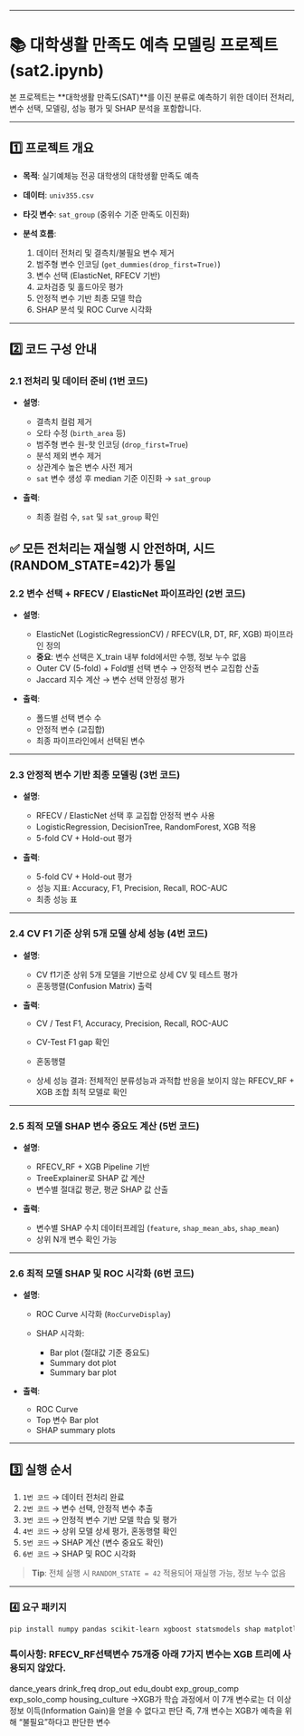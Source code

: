 
---

# 📚 대학생활 만족도 예측 모델링 프로젝트(sat2.ipynb)

본 프로젝트는 \*\*대학생활 만족도(SAT)\*\*를 이진 분류로 예측하기 위한 데이터 전처리, 변수 선택, 모델링, 성능 평가 및 SHAP 분석을 포함합니다.

---

## 1️⃣ 프로젝트 개요

* **목적**: 실기예체능 전공 대학생의 대학생활 만족도 예측
* **데이터**: `univ355.csv`
* **타깃 변수**: `sat_group` (중위수 기준 만족도 이진화)
* **분석 흐름**:

  1. 데이터 전처리 및 결측치/불필요 변수 제거
  2. 범주형 변수 인코딩 (`get_dummies(drop_first=True)`)
  3. 변수 선택 (ElasticNet, RFECV 기반)
  4. 교차검증 및 홀드아웃 평가
  5. 안정적 변수 기반 최종 모델 학습
  6. SHAP 분석 및 ROC Curve 시각화

---

## 2️⃣ 코드 구성 안내

### 2.1 전처리 및 데이터 준비 (1번 코드)

* **설명**:

  * 결측치 컬럼 제거
  * 오타 수정 (`birth_area` 등)
  * 범주형 변수 원-핫 인코딩 (`drop_first=True`)
  * 분석 제외 변수 제거
  * 상관계수 높은 변수 사전 제거
  * `sat` 변수 생성 후 median 기준 이진화 → `sat_group`
* **출력**:

  * 최종 컬럼 수, `sat` 및 `sat_group` 확인

✅ 모든 전처리는 재실행 시 안전하며, 시드(RANDOM_STATE=42)가 통일
---

### 2.2 변수 선택 + RFECV / ElasticNet 파이프라인 (2번 코드)

* **설명**:

  * ElasticNet (LogisticRegressionCV) / RFECV(LR, DT, RF, XGB) 파이프라인 정의
  * **중요**: 변수 선택은 X\_train 내부 fold에서만 수행, 정보 누수 없음
  * Outer CV (5-fold) + Fold별 선택 변수 → 안정적 변수 교집합 산출
  * Jaccard 지수 계산 → 변수 선택 안정성 평가
* **출력**:

  * 폴드별 선택 변수 수
  * 안정적 변수 (교집합)
  * 최종 파이프라인에서 선택된 변수

---

### 2.3 안정적 변수 기반 최종 모델링 (3번 코드)

* **설명**:

  * RFECV / ElasticNet 선택 후 교집합 안정적 변수 사용
  * LogisticRegression, DecisionTree, RandomForest, XGB 적용
  * 5-fold CV + Hold-out 평가
* **출력**:

  * 5-fold CV + Hold-out 평가
  * 성능 지표: Accuracy, F1, Precision, Recall, ROC-AUC
  * 최종 성능 표

---

### 2.4 CV F1 기준 상위 5개 모델 상세 성능 (4번 코드)

* **설명**:

  * CV f1기준 상위 5개 모델을 기반으로 상세 CV 및 테스트 평가
  * 혼동행렬(Confusion Matrix) 출력
* **출력**:

  * CV / Test F1, Accuracy, Precision, Recall, ROC-AUC
  * CV-Test F1 gap 확인
  * 혼동행렬

  * 상세 성능 결과: 전체적인 분류성능과 과적합 반응을 보이지 않는 RFECV\_RF + XGB 조합 최적 모델로 확인
---

### 2.5 최적 모델 SHAP 변수 중요도 계산 (5번 코드)

* **설명**:

  * RFECV\_RF + XGB Pipeline 기반
  * TreeExplainer로 SHAP 값 계산
  * 변수별 절대값 평균, 평균 SHAP 값 산출
* **출력**:

  * 변수별 SHAP 수치 데이터프레임 (`feature`, `shap_mean_abs`, `shap_mean`)
  * 상위 N개 변수 확인 가능

---

### 2.6 최적 모델 SHAP 및 ROC 시각화 (6번 코드)

* **설명**:

  * ROC Curve 시각화 (`RocCurveDisplay`)
  * SHAP 시각화:

    * Bar plot (절대값 기준 중요도)
    * Summary dot plot
    * Summary bar plot
* **출력**:

  * ROC Curve
  * Top 변수 Bar plot
  * SHAP summary plots

---

## 3️⃣ 실행 순서

1. `1번 코드` → 데이터 전처리 완료
2. `2번 코드` → 변수 선택, 안정적 변수 추출
3. `3번 코드` → 안정적 변수 기반 모델 학습 및 평가
4. `4번 코드` → 상위 모델 상세 평가, 혼동행렬 확인
5. `5번 코드` → SHAP 계산 (변수 중요도 확인)
6. `6번 코드` → SHAP 및 ROC 시각화

> **Tip**: 전체 실행 시 `RANDOM_STATE = 42` 적용되어 재실행 가능, 정보 누수 없음

---

### 4️⃣ 요구 패키지

```bash
pip install numpy pandas scikit-learn xgboost statsmodels shap matplotlib
```

### 특이사항: RFECV_RF선택변수 75개중 아래 7가지 변수는 XGB 트리에 사용되지 않았다. 

dance_years
drink_freq
drop_out
edu_doubt
exp_group_comp
exp_solo_comp
housing_culture 
->XGB가 학습 과정에서 이 7개 변수로는 더 이상 정보 이득(Information Gain)을 얻을 수 없다고 판단
 즉, 7개 변수는 XGB가 예측을 위해 “불필요”하다고 판단한 변수
